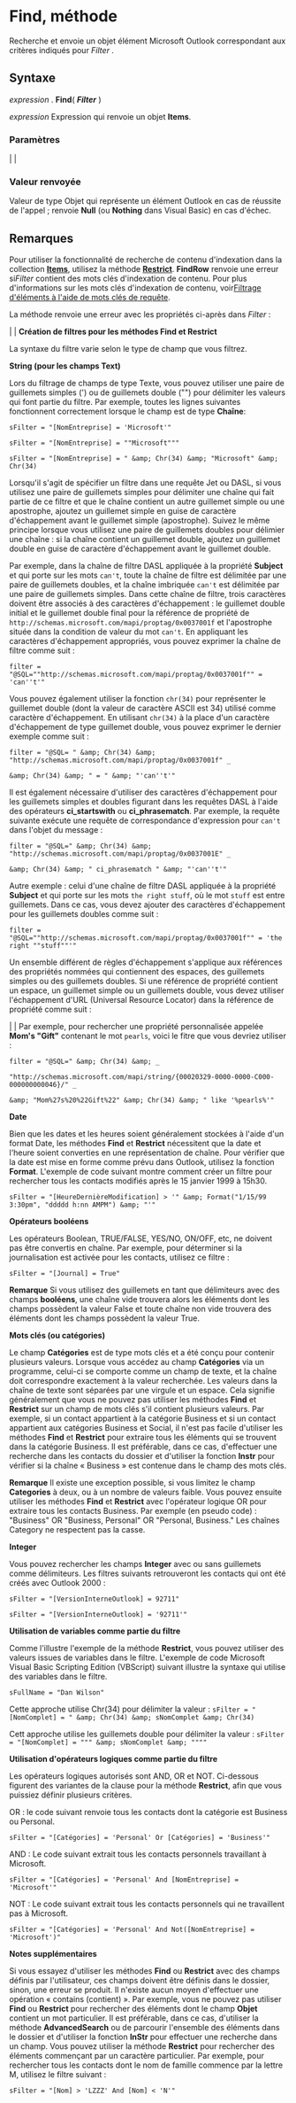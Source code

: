 
# Find, méthode

Recherche et envoie un objet élément Microsoft Outlook correspondant aux critères indiqués pour *Filter* .
 


## Syntaxe

*expression* . **Find**( ***Filter*** )
 

 
*expression* Expression qui renvoie un objet **Items**.
 

 

### Paramètres


|
|

### Valeur renvoyée

Valeur de type Objet qui représente un élément Outlook en cas de réussite de l'appel ; renvoie  **Null** (ou **Nothing** dans Visual Basic) en cas d'échec.
 

 

## Remarques

Pour utiliser la fonctionnalité de recherche de contenu d'indexation dans la collection  **[Items](3a99730b-e62a-5ca6-f6ec-911c95173242.md)**, utilisez la méthode **[Restrict](e3b0cda1-e43d-cc5e-2942-0f54935d9dab.md)**. **FindRow** renvoie une erreur si*Filter* contient des mots clés d'indexation de contenu. Pour plus d'informations sur les mots clés d'indexation de contenu, voir[Filtrage d'éléments à l'aide de mots clés de requête](http://msdn.microsoft.com/library/d7e6b169-c5fd-7acc-f077-658a153a921f%28Office.15%29.aspx).
 

 
La méthode renvoie une erreur avec les propriétés ci-après dans *Filter* :
 

 

|
|
 **Création de filtres pour les méthodes Find et Restrict**
 

 
La syntaxe du filtre varie selon le type de champ que vous filtrez.
 

 
 **String (pour les champs Text)**
 

 
Lors du filtrage de champs de type Texte, vous pouvez utiliser une paire de guillemets simples (') ou de guillemets double ("") pour délimiter les valeurs qui font partie du filtre. Par exemple, toutes les lignes suivantes fonctionnent correctement lorsque le champ est de type  **Chaîne**:
 

 
 `sFilter = "[NomEntreprise] = 'Microsoft'"`
 

 
 `sFilter = "[NomEntreprise] = ""Microsoft"""`
 

 
 `sFilter = "[NomEntreprise] = " &amp; Chr(34) &amp; "Microsoft" &amp; Chr(34)`
 

 
Lorsqu'il s'agit de spécifier un filtre dans une requête Jet ou DASL, si vous utilisez une paire de guillemets simples pour délimiter une chaîne qui fait partie de ce filtre et que le chaîne contient un autre guillemet simple ou une apostrophe, ajoutez un guillemet simple en guise de caractère d'échappement avant le guillemet simple (apostrophe). Suivez le même principe lorsque vous utilisez une paire de guillemets doubles pour délimier une chaîne : si la chaîne contient un guillemet double, ajoutez un guillemet double en guise de caractère d'échappement avant le guillemet double.
 

 
Par exemple, dans la chaîne de filtre DASL appliquée à la propriété  **Subject** et qui porte sur les mots `can't`, toute la chaîne de filtre est délimitée par une paire de guillemets doubles, et la chaîne imbriquée  `can't` est délimitée par une paire de guillemets simples. Dans cette chaîne de filtre, trois caractères doivent être associés à des caractères d'échappement : le guillemet double initial et le guillemet double final pour la référence de propriété de `http://schemas.microsoft.com/mapi/proptag/0x0037001f` et l'apostrophe située dans la condition de valeur du mot `can't`. En appliquant les caractères d'échappement appropriés, vous pouvez exprimer la chaîne de filtre comme suit :
 

 
 `filter = "@SQL=""http://schemas.microsoft.com/mapi/proptag/0x0037001f"" = 'can''t'"`
 

 
Vous pouvez également utiliser la fonction  `chr(34)` pour représenter le guillemet double (dont la valeur de caractère ASCII est 34) utilisé comme caractère d'échappement. En utilisant `chr(34)` à la place d'un caractère d'échappement de type guillemet double, vous pouvez exprimer le dernier exemple comme suit :
 

 
 `filter = "@SQL= " &amp; Chr(34) &amp; "http://schemas.microsoft.com/mapi/proptag/0x0037001f" _`
 

 
 `&amp; Chr(34) &amp; " = " &amp; "'can''t'"`
 

 
Il est également nécessaire d'utiliser des caractères d'échappement pour les guillemets simples et doubles figurant dans les requêtes DASL à l'aide des opérateurs  **ci_startswith** ou **ci_phrasematch**. Par exemple, la requête suivante exécute une requête de correspondance d'expression pour `can't` dans l'objet du message :
 

 
 `filter = "@SQL=" &amp; Chr(34) &amp; "http://schemas.microsoft.com/mapi/proptag/0x0037001E" _`
 

 
 `&amp; Chr(34) &amp; " ci_phrasematch " &amp; "'can''t'"`
 

 
Autre exemple : celui d'une chaîne de filtre DASL appliquée à la propriété  **Subject** et qui porte sur les mots `the right stuff`, où le mot  `stuff` est entre guillemets. Dans ce cas, vous devez ajouter des caractères d'échappement pour les guillemets doubles comme suit :
 

 
 `filter = "@SQL=""http://schemas.microsoft.com/mapi/proptag/0x0037001f"" = 'the right ""stuff""'"`
 

 
Un ensemble différent de règles d'échappement s'applique aux références des propriétés nommées qui contiennent des espaces, des guillemets simples ou des guillemets doubles. Si une référence de propriété contient un espace, un guillemet simple ou un guillemets double, vous devez utiliser l'échappement d'URL (Universal Resource Locator) dans la référence de propriété comme suit :
 

 

|
|
Par exemple, pour rechercher une propriété personnalisée appelée  **Mom's "Gift"** contenant le mot `pearls`, voici le fitre que vous devriez utiliser :
 

 
 `filter = "@SQL=" &amp; Chr(34) &amp; _`
 

 
 `"http://schemas.microsoft.com/mapi/string/{00020329-0000-0000-C000-000000000046}/" _`
 

 
 `&amp; "Mom%27s%20%22Gift%22" &amp; Chr(34) &amp; " like '%pearls%'"`
 

 
 **Date**
 

 
Bien que les dates et les heures soient généralement stockées à l'aide d'un format Date, les méthodes  **Find** et **Restrict** nécessitent que la date et l'heure soient converties en une représentation de chaîne. Pour vérifier que la date est mise en forme comme prévu dans Outlook, utilisez la fonction **Format**. L'exemple de code suivant montre comment créer un filtre pour rechercher tous les contacts modifiés après le 15 janvier 1999 à 15h30.
 

 
 `sFilter = "[HeureDernièreModification] > '" &amp; Format("1/15/99 3:30pm", "ddddd h:nn AMPM") &amp; "'"`
 

 
 **Opérateurs booléens**
 

 
Les opérateurs Boolean, TRUE/FALSE, YES/NO, ON/OFF, etc, ne doivent pas être convertis en chaîne. Par exemple, pour déterminer si la journalisation est activée pour les contacts, utilisez ce filtre :
 

 
 `sFilter = "[Journal] = True"`
 

 

 **Remarque**  Si vous utilisez des guillemets en tant que délimiteurs avec des champs  **booléens**, une chaîne vide trouvera alors les éléments dont les champs possèdent la valeur False et toute chaîne non vide trouvera des éléments dont les champs possèdent la valeur True.
 

 **Mots clés (ou catégories)**
 

 
Le champ  **Catégories** est de type mots clés et a été conçu pour contenir plusieurs valeurs. Lorsque vous accédez au champ **Catégories** via un programme, celui-ci se comporte comme un champ de texte, et la chaîne doit correspondre exactement à la valeur recherchée. Les valeurs dans la chaîne de texte sont séparées par une virgule et un espace. Cela signifie généralement que vous ne pouvez pas utiliser les méthodes **Find** et **Restrict** sur un champ de mots clés s'il contient plusieurs valeurs. Par exemple, si un contact appartient à la catégorie Business et si un contact appartient aux catégories Business et Social, il n'est pas facile d'utiliser les méthodes **Find** et **Restrict** pour extraire tous les éléments qui se trouvent dans la catégorie Business. Il est préférable, dans ce cas, d'effectuer une recherche dans les contacts du dossier et d'utiliser la fonction **Instr** pour vérifier si la chaîne « Business » est contenue dans le champ des mots clés.
 

 

 **Remarque**  Il existe une exception possible, si vous limitez le champ  **Categories** à deux, ou à un nombre de valeurs faible. Vous pouvez ensuite utiliser les méthodes **Find** et **Restrict** avec l'opérateur logique OR pour extraire tous les contacts Business. Par exemple (en pseudo code) : "Business" OR "Business, Personal" OR "Personal, Business." Les chaînes Category ne respectent pas la casse.
 

 **Integer**
 

 
Vous pouvez rechercher les champs  **Integer** avec ou sans guillemets comme délimiteurs. Les filtres suivants retrouveront les contacts qui ont été créés avec Outlook 2000 :
 

 
 `sFilter = "[VersionInterneOutlook] = 92711"`
 

 
 `sFilter = "[VersionInterneOutlook] = '92711'"`
 

 
 **Utilisation de variables comme partie du filtre**
 

 
Comme l'illustre l'exemple de la méthode  **Restrict**, vous pouvez utiliser des valeurs issues de variables dans le filtre. L'exemple de code Microsoft Visual Basic Scripting Edition (VBScript) suivant illustre la syntaxe qui utilise des variables dans le filtre.
 

 
 `sFullName = "Dan Wilson"`
 

 
Cette approche utilise Chr(34) pour délimiter la valeur : `sFilter = "[NomComplet] = " &amp; Chr(34) &amp; sNomComplet &amp; Chr(34)`
 

 
Cett approche utilise les guillemets double pour délimiter la valeur : `sFilter = "[NomComplet] = """ &amp; sNomComplet &amp; """"`
 

 
 **Utilisation d'opérateurs logiques comme partie du filtre**
 

 
Les opérateurs logiques autorisés sont AND, OR et NOT. Ci-dessous figurent des variantes de la clause pour la méthode  **Restrict**, afin que vous puissiez définir plusieurs critères.
 

 
OR : le code suivant renvoie tous les contacts dont la catégorie est Business ou Personal.
 

 
 `sFilter = "[Catégories] = 'Personal' Or [Catégories] = 'Business'"`
 

 
AND : Le code suivant extrait tous les contacts personnels travaillant à Microsoft.
 

 
 `sFilter = "[Catégories] = 'Personal' And [NomEntreprise] = 'Microsoft'"`
 

 
NOT : Le code suivant extrait tous les contacts personnels qui ne travaillent pas à Microsoft.
 

 
 `sFilter = "[Catégories] = 'Personal' And Not([NomEntreprise] = 'Microsoft')"`
 

 
 **Notes supplémentaires**
 

 
Si vous essayez d'utiliser les méthodes  **Find** ou **Restrict** avec des champs définis par l'utilisateur, ces champs doivent être définis dans le dossier, sinon, une erreur se produit. Il n'existe aucun moyen d'effectuer une opération « contains (contient) ». Par exemple, vous ne pouvez pas utiliser **Find** ou **Restrict** pour rechercher des éléments dont le champ **Objet** contient un mot particulier. Il est préférable, dans ce cas, d'utiliser la méthode **AdvancedSearch** ou de parcourir l'ensemble des éléments dans le dossier et d'utiliser la fonction **InStr** pour effectuer une recherche dans un champ. Vous pouvez utiliser la méthode **Restrict** pour rechercher des éléments commençant par un caractère particulier. Par exemple, pour rechercher tous les contacts dont le nom de famille commence par la lettre M, utilisez le filtre suivant :
 

 
 `sFilter = "[Nom] > 'LZZZ' And [Nom] < 'N'"`
 

 
